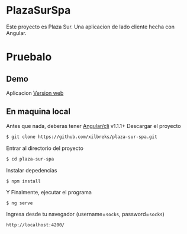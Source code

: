 # PlazaSurSpa

Este proyecto es Plaza Sur. Una aplicacion de lado cliente hecha con Angular.

# Pruebalo

## Demo
Aplicacion [Version web](https://xilbreks.github.io/plaza-sur-spa)

## En maquina local
Antes que nada, deberas tener [Angular/cli](https://cli.angular.io/) v1.1.1+
Descargar el proyecto
``` bash
$ git clone https://github.com/xilbreks/plaza-sur-spa.git
```
Entrar al directorio del proyecto
``` bash
$ cd plaza-sur-spa
```
Instalar depedencias
```
$ npm install
```
Y Finalmente, ejecutar el programa
```
$ ng serve
```
Ingresa desde tu navegador (username=`socks`, password=`socks`)
```
http://localhost:4200/
```